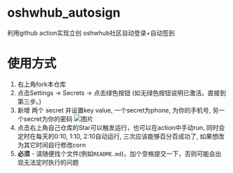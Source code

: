 # oshwhub_autosign
利用github action实现立创 oshwhub社区自动登录+自动签到

# 使用方式
1. 右上角fork本仓库
2. 点击Settings -> Secrets -> 点击绿色按钮 (如无绿色按钮说明已激活。直接到第三步。)
3. 新增 两个 secret 并设置key value, 一个secret为phone, 为你的手机号, 另一个secret为你的密码
![图片](https://github.com/seishinkouki/oshwhub_autosign/blob/main/Snipaste_2021-04-19_22-54-32.png)
4. 点击右上角自己仓库的Star可以触发运行，也可以在action中手动run, 同时会定时在每天的0:10, 1:10, 2:10自动运行, 三次应该能够百分百成功了, 如果想改为其它时间自行修改corn
5. **必须** - 请随便找个文件(例如`README.md`)，加个空格提交一下，否则可能会出现无法定时执行的问题
  
  
  

